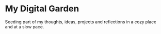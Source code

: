 # My Digital Garden

Seeding part of my thoughts, ideas, projects and reflections in a cozy place and at a slow pace.
